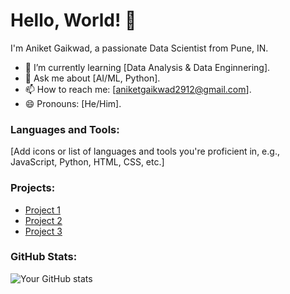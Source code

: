# Hello, World! 👋

I'm Aniket Gaikwad, a passionate Data Scientist from Pune, IN. 

- 🌱 I’m currently learning [Data Analysis & Data Enginnering].
- 💬 Ask me about [AI/ML, Python].
- 📫 How to reach me: [aniketgaikwad2912@gmail.com].
- 😄 Pronouns: [He/Him].

### Languages and Tools:

[Add icons or list of languages and tools you're proficient in, e.g., JavaScript, Python, HTML, CSS, etc.]

### Projects:

- [Project 1]()
- [Project 2]()
- [Project 3]()

### GitHub Stats:

![Your GitHub stats](https://github-readme-stats.vercel.app/api?username=yourusername&show_icons=true&theme=radical)

